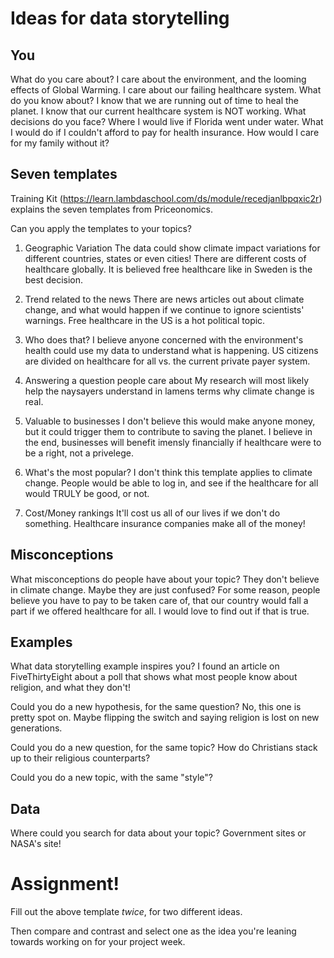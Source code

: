 # Ideas for data storytelling

## You

What do you care about?
  I care about the environment, and the looming effects of Global Warming.
  I care about our failing healthcare system.
What do you know about?
  I know that we are running out of time to heal the planet.
  I know that our current healthcare system is NOT working. 
What decisions do you face?
  Where I would live if Florida went under water.
  What I would do if I couldn't afford to pay for health insurance. How would I care for my family without it?
## Seven templates

Training Kit (https://learn.lambdaschool.com/ds/module/recedjanlbpqxic2r) explains the seven templates from Priceonomics.

Can you apply the templates to your topics? 

1. Geographic Variation
  The data could show climate impact variations for different countries, states or even cities!
  There are different costs of healthcare globally. It is believed free healthcare like in Sweden is the best decision. 
2. Trend related to the news
  There are news articles out about climate change, and what would happen if we continue to ignore scientists' warnings.
  Free healthcare in the US is a hot political topic.
3. Who does that?
  I believe anyone concerned with the environment's health could use my data to understand what is happening. 
  US citizens are divided on healthcare for all vs. the current private payer system.
4. Answering a question people care about
  My research will most likely help the naysayers understand in lamens terms why climate change is real. 
  
5. Valuable to businesses
  I don't believe this would make anyone money, but it could trigger them to contribute to saving the planet.
  I believe in the end, businesses will benefit imensly financially if healthcare were to be a right, not a privelege. 
6. What's the most popular?
  I don't think this template applies to climate change.
  People would be able to log in, and see if the healthcare for all would TRULY be good, or not. 
7. Cost/Money rankings
  It'll cost us all of our lives if we don't do something. 
  Healthcare insurance companies make all of the money! 
## Misconceptions

What misconceptions do people have about your topic?
  They don't believe in climate change. Maybe they are just confused?
  For some reason, people believe you have to pay to be taken care of, that our country would fall a part if we offered healthcare for
  all. I would love to find out if that is true. 
## Examples

What data storytelling example inspires you?
  I found an article on FiveThirtyEight about a poll that shows what most people know about religion, and what they don't! 

Could you do a new hypothesis, for the same question?
  No, this one is pretty spot on. Maybe flipping the switch and saying religion is lost on new generations.

Could you do a new question, for the same topic?
  How do Christians stack up to their religious counterparts?

Could you do a new topic, with the same "style"?
  

## Data

Where could you search for data about your topic?
  Government sites or NASA's site! 

# Assignment!

Fill out the above template *twice*, for two different ideas.

Then compare and contrast and select one as the idea you're leaning towards
working on for your project week.
